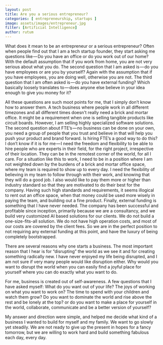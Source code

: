 ```yaml
---
layout: post
title: Are you a serious entrepreneur?
categories: [ entrepreneurship, startups ]
image: assets/images/entrepreneur.jpg
filter: [Artificial Intelligence]
author: rutum
---
```


What does it mean to be an entrepreneur or a serious entrepreneur? Often when people find out that I am a tech startup founder, they start asking me questions like — Do you have an office or do you work out of our home? With the default assumption that if you work from home, you are not very serious about what you do. The second question that I am asked is — do you have employees or are you by yourself? Again with the assumption that if you have employees, you are doing well, otherwise you are not. The third question that I am often asked is — do you have external funding? Which basically loosely translates to — does anyone else believe in your idea enough to give you money for it?

All these questions are such moot points for me, that I simply don’t know how to answer them. A tech business where people work in all different timezones and all different times doesn't really need a brick and mortar office. It might be a requirement when one is selling tangible products like circuit boards. However, I am selling highly specialized software solutions. The second question about FTE’s — no business can be done on your own, you need a group of people that you trust and believe in that will help you push your product and brand forward. Is hiring FTE’s a good way to do this? I don’t know if it is for me — I need the freedom and flexibility to be able to hire people who are experts in their field, for the right project, irrespective of their location. They can be in the remotest corner of the world, for all I care. For a situation like this to work, I need to be in a position where I am not weighted down by the burdens of a brick and mortar office space, where my team is required to show up to every day. I need the flexibility of believing in my team to follow through with their work, and knowing that they will do a good job. I also would like to pay them more or higher than industry standard so that they are motivated to do their best for the company. Having such high standards and requirements, it seems illogical to rent out an office space, when that money could be used more wisely in paying the team, and building out a fine product. Finally, external funding is something that I have never needed. The company has been successful and profitable since inception, primarily because we are a consultancy, and we build very customized AI based solutions for our clients. We do not build a one-size-fits-all solution. We do not have high operation costs, and most of our costs are covered by the client fees. So we are in the perfect position to not requiring any external funding at this point, and have the luxury of being completely bootstrapped.

There are several reasons why one starts a business. The most important reason that I hear is for “disrupting” the world as we see it and for creating something radically new. I have never enjoyed my life being disrupted, and I am not sure if very many people would like disruption either. Why would you want to disrupt the world when you can easily find a joyful place for yourself where you can do exactly what you want to do.

For me, business is created out of self-awareness. A few questions that I have asked myself: What do you want out of your life? The joys of working on what you want to work on? The time to spend with your children and watch them grow? Do you want to dominate the world and rise above the rest and be lonely at the top? or do you want to make a place for yourself in the world, collaborate, communicate and be a better version of yourself?

My answer and direction were simple, and helped me decide what kind of a business I wanted to build for myself and my family. We want to go slowly yet steadily. We are not ready to give up the present in hopes for a fancy tomorrow, but we are willing to work hard and build something fabulous each day, every day. 